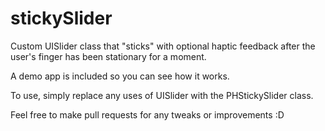# stickySlider
Custom UISlider class that "sticks" with optional haptic feedback after the user's finger has been stationary for a moment.

A demo app is included so you can see how it works.

To use, simply replace any uses of UISlider with the PHStickySlider class.

Feel free to make pull requests for any tweaks or improvements :D